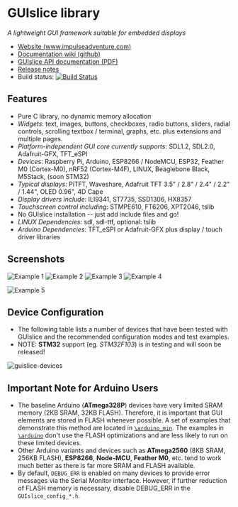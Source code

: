 # GUIslice library #
*A lightweight GUI framework suitable for embedded displays*
- [Website (www.impulseadventure.com)](https://www.impulseadventure.com/elec/guislice-gui.html)
- [Documentation wiki (github)](https://github.com/ImpulseAdventure/GUIslice/wiki)
- [GUIslice API documentation (PDF)](https://github.com/ImpulseAdventure/GUIslice/raw/master/docs/GUIslice_ref.pdf)
- [Release notes](https://github.com/ImpulseAdventure/GUIslice/releases)
- Build status: [![Build Status](https://travis-ci.org/ImpulseAdventure/GUIslice.svg?branch=master)](https://travis-ci.org/ImpulseAdventure/GUIslice)

## Features ##
- Pure C library, no dynamic memory allocation
- *Widgets*: text, images, buttons, checkboxes, radio buttons, sliders,
  radial controls, scrolling textbox / terminal, graphs, etc. plus extensions and multiple pages.
- *Platform-independent GUI core currently supports*: SDL1.2, SDL2.0, Adafruit-GFX, TFT_eSPI
- *Devices*: Raspberry Pi, Arduino, ESP8266 / NodeMCU, ESP32, Feather M0 (Cortex-M0), nRF52 (Cortex-M4F), LINUX, Beaglebone Black, M5Stack, (soon STM32)
- *Typical displays*: PiTFT, Waveshare, Adafruit TFT 3.5" / 2.8" / 2.4" / 2.2" / 1.44", OLED 0.96", 4D Cape
- *Display drivers include*: ILI9341, ST7735, SSD1306, HX8357
- *Touchscreen control including*: STMPE610, FT6206, XPT2046, tslib
- No GUIslice installation -- just add include files and go!
- *LINUX Dependencies*: sdl, sdl-ttf, optional: tslib
- *Arduino Dependencies*: TFT_eSPI or Adafruit-GFX plus display / touch driver libraries

## Screenshots ##

![Example 1](http://www.impulseadventure.com/elec/images/sdl_menu1.png)
![Example 2](http://www.impulseadventure.com/elec/images/microsdl-ex07.png)
![Example 3](http://www.impulseadventure.com/elec/images/guislice-ex06.png)
![Example 4](http://www.impulseadventure.com/elec/images/guislice-ex08.png)

![Example 5](http://www.impulseadventure.com/elec/images/guislice-ctrl2.png)


## Device Configuration
- The following table lists a number of devices that have been tested with GUIslice
  and the recommended configuration modes and test examples.
- NOTE: **STM32** support (eg. *STM32F103*) is in testing and will soon be released!

![guislice-devices](https://user-images.githubusercontent.com/8510097/35789025-15e0918c-09ee-11e8-9122-676833f0c3ee.PNG)

## Important Note for Arduino Users ##
- The baseline Arduino (**ATmega328P**) devices have very limited SRAM memory (2KB SRAM, 32KB FLASH).
  Therefore, it is important that GUI elements are stored in FLASH whenever possible. A set of
  examples that demonstrate this method are located in [`\arduino_min`](https://github.com/ImpulseAdventure/GUIslice/tree/master/arduino_min).
  The examples in [`\arduino`](https://github.com/ImpulseAdventure/GUIslice/tree/master/arduino) don't use the FLASH optimizations and are less likely
  to run on these limited devices.
- Other Arduino variants and devices such as **ATmega2560** (8KB SRAM, 256KB FLASH), **ESP8266**, **Node-MCU**,
  **Feather M0**, etc. tend to work much better as there is far more SRAM and FLASH available.
- By default, `DEBUG_ERR` is enabled on many devices to provide error messages via the Serial Monitor
  interface. However, if further reduction of FLASH memory is necessary, disable DEBUG_ERR
  in the `GUIslice_config_*.h`.

